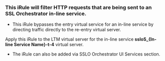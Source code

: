 ### This iRule will filter HTTP requests that are being sent to an SSL Orchestrator in-line service.
- This iRule bypasses the entry virtual service for an in-line service by directing traffic directly to the re-entry virtual server. 

Apply this iRule to the LTM virtual server for the in-line service **ssloS_{In-line Service Name}-t-4** virtual server. 
- The iRule can also be added via SSLO Orchestrator UI Services section. 